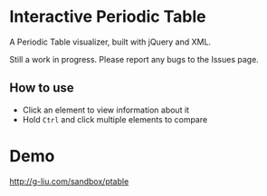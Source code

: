Interactive Periodic Table
=============

A Periodic Table visualizer, built with jQuery and XML.

Still a work in progress. Please report any bugs to the Issues page.

## How to use

* Click an element to view information about it
* Hold `Ctrl` and click multiple elements to compare

Demo
======

http://g-liu.com/sandbox/ptable
